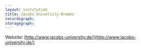 ```yaml
---
layout: institution
title: Jacobs University Bremen
recordsgraph: 
storagegraph: 
---
```


Website: [http://www.jacobs-university.de/](http://www.jacobs-university.de/)
